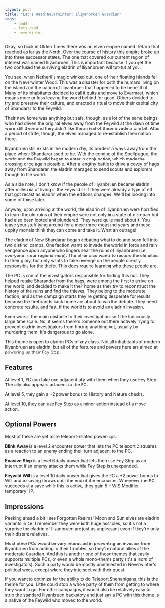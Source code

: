 ```yaml
---
layout: post
title: "Let's Read Neverwinter: Iliyanbruen Guardian"
tags:
    - dnd4
    - lets-read
    - neverwinter
---
```


Okay, so back in Olden Times there was an elven empire named Illefarn that
reached as far as the North. Over the course of history this empire broke up
into three successor states. The one that covered our current region of interest
was named Iliyanbruen. This is important because if you get the two confused the
surviving eladrin of Iliyanbruen will tut-tut at you.

You see, when Netheril's magic winked out, one of their floating islands fell on
the Neverwinter Wood. This was a disaster for both the humans living on the
island and the nation of Iliyanbruen that happened to be beneath it. Many of its
inhabitants decided to call it quits and move to Evermeet, which means more or
less leaving the world behind for good. Others decided to try and preserve their
culture, and enacted a ritual to move their capital city of Shandarar to the
Feywild.

Their new home was anything but safe, though, as a lot of the same beings who
had driven the original elves away from the Feywild at the dawn of time were
still there and they didn't like the arrival of these invaders one bit. After a
period of strife, though, the elves managed to re-establish their nation there.

Iliyanbruen still exists in the modern day, its borders a ways away from the
place where Shandarar used to be. With the coming of the Spellplague, the world
and the Feywild began to enter in conjunction, which made the crossing once
again possible. After a lengthy battle to drive a covey of hags away from
Shandarar, the eladrin managed to send scouts and explorers though to the
world.

As a side note, I don't know if the people of Iliyanbruen became eladrin after
millennia of living in the Feywild or if they were already a type of elf that
got recast as eladrin when the editions changed. We'll be looking into some of
those later.

Anyway, upon arriving at the world, the eladrin of Iliyanbruen were horrified to
learn the old ruins of their empire were not only in a state of disrepair but
had also been looted and plundered. They were quite mad about it. You leave your
stuff lying around for a mere three thousand years and these uppity mortals
think they can come and take it. What an outrage!

The eladrin of New Shandarar began debating what to do and soon fell into two
distinct camps. One faction wants to invade the world in force and rain
vengeance upon anyone who lingers near the ruins of Iliyanbruen (i.e, everyone
in our regional map). The other also wants to restore the old cities to their
glory, but only wants to take revenge on the people directly responsible for the
thefts. This does require learning who these people are.

The PC is one of the investigators responsible for finding this out. They helped
retake Sharandar from the hags, were among the first to arrive on the world, and
decided to make it their home as they try to reconstruct the history of the
ruins and find the thieves. They belong to the moderate faction, and as the
campaign starts they're getting desperate for results because the firebrands
back home are about to win the debate. They need concrete results, and fast, if
the world is to avoid an eladrin invasion.

Even worse, the main obstacle to their investigation isn't the ludicrously large
time scale. No, it seems there's someone out there actively trying to prevent
eladrin investigators from finding anything out, usually by murdering them. It's
dangerous to go alone.

This theme is open to eladrin PCs of any class. Not all inhabitants of modern
Iliyanbruen are eladrin, but all of the features and powers here are aimed at
powering up their Fey Step.

## Features

At level 1, PC can take one adjacent ally with them when they use Fey Step. The
ally also appears adjacent to the PC.

At level 5, they gain a +2 power bonus to History and Nature checks.

At level 10, they can use Fey Step as a minor action instead of a move
action.


## Optional Powers

Most of these are yet more teleport-related power-ups.

**Blink Away** is a level 2 encounter power that lets the PC teleport 2 squares
as a reaction to an enemy ending their turn adjacent to the PC.

**Evasive Step** is a level 6 daily power that lets then use Fey Step as an
interrupt if an enemy attacks them while Fey Step is unexpended.

**Feywild Will** is a level 10 daily power that gives the PC a +2 power bonus to
Will and to saving throws until the end of the encounter. Whenever the PC
succeeds at a save while this is active, they gain 5 + WIS Modifier temporary
HP.

## Impressions

Peeking ahead a bit I see Forgotten Realms' Moon and Sun elves are eladrin
variants in 4e. I remember they were both huge assholes, so it's not a surprise
the eladrin of Iliyanbruen are just as unpleasant even if they're only their
distant relatives.

Most other PCs would be very interested in preventing an invasion from
Iliyanbruen from adding to their troubles, so they're natural allies of the
moderate Guardian. And this is another one of those themes that easily supports
multiple PCs, or even a whole mono-theme party (it's a _team_ of
investigators). Such a party would be mostly uninterested in Neverwinter's
political woes, except where they intersect with their quest.

If you want to optimize for the ability to do Teleport Shenanigans, this is the
theme for you. Little could stop a whole party of them from getting to where
they want to go. For other campaigns, it would also be relatively easy to strip
the standard Iliyanbruen backstory and just say a PC with this theme is a native
of the Feywild who moved to the world.
